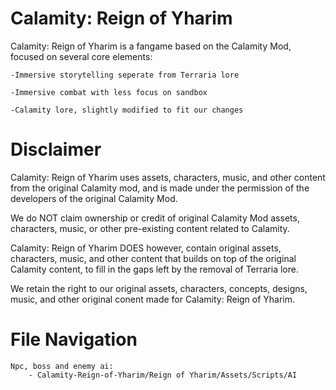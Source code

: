 # Calamity: Reign of Yharim
Calamity: Reign of Yharim is a fangame based on the Calamity Mod, focused on several core elements:

	-Immersive storytelling seperate from Terraria lore
	
	-Immersive combat with less focus on sandbox
	
	-Calamity lore, slightly modified to fit our changes
	

# Disclaimer
Calamity: Reign of Yharim uses assets, characters, music, and other content from the original Calamity mod, and is made under the permission of the developers of the original Calamity Mod. 

We do NOT claim ownership or credit of original Calamity Mod assets, characters, music, or other pre-existing content related to Calamity. 

Calamity: Reign of Yharim DOES however, contain original assets, characters, music, and other content that builds on top of the original Calamity content, to fill in the gaps left by the removal of Terraria lore.

We retain the right to our original assets, characters, concepts, designs, music, and other original conent made for Calamity: Reign of Yharim. 

# File Navigation

	Npc, boss and enemy ai:
		- Calamity-Reign-of-Yharim/Reign of Yharim/Assets/Scripts/AI
		
	
